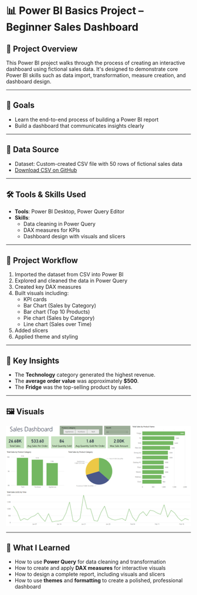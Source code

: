 # 📊 Power BI Basics Project – Beginner Sales Dashboard

## 🧠 Project Overview

This Power BI project walks through the process of creating an interactive dashboard using fictional sales data. It's designed to demonstrate core Power BI skills such as data import, transformation, measure creation, and dashboard design.

---

## 🎯 Goals

- Learn the end-to-end process of building a Power BI report
- Build a dashboard that communicates insights clearly

---

## 📁 Data Source

- Dataset: Custom-created CSV file with 50 rows of fictional sales data  
- [Download CSV on GitHub](./ChatGPT_Beginner(Sheet1).csv)

---

## 🛠️ Tools & Skills Used

- **Tools**: Power BI Desktop, Power Query Editor
- **Skills**:  
  - Data cleaning in Power Query  
  - DAX measures for KPIs  
  - Dashboard design with visuals and slicers

---

## 🧱 Project Workflow

1. Imported the dataset from CSV into Power BI
2. Explored and cleaned the data in Power Query
3. Created key DAX measures
4. Built visuals including:
   - KPI cards
   - Bar Chart (Sales by Category)
   - Bar chart (Top 10 Products)
   - Pie chart (Sales by Category)
   - Line chart (Sales over Time)
5. Added slicers
6. Applied theme and styling

---

## 📌 Key Insights

- The **Technology** category generated the highest revenue.
- The **average order value** was approximately **$500**.
- The **Fridge** was the top-selling product by sales.

---

## 🖼️ Visuals

![Dashboard Preview](./dashboard_preview.png)  

---

## 📘 What I Learned

- How to use **Power Query** for data cleaning and transformation
- How to create and apply **DAX measures** for interactive visuals
- How to design a complete report, including visuals and slicers
- How to use **themes** and **formatting** to create a polished, professional dashboard